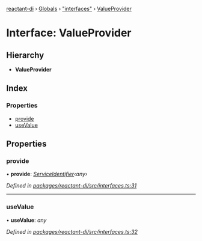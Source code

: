 [reactant-di](../README.md) › [Globals](../globals.md) › ["interfaces"](../modules/_interfaces_.md) › [ValueProvider](_interfaces_.valueprovider.md)

# Interface: ValueProvider

## Hierarchy

* **ValueProvider**

## Index

### Properties

* [provide](_interfaces_.valueprovider.md#provide)
* [useValue](_interfaces_.valueprovider.md#usevalue)

## Properties

###  provide

• **provide**: *[ServiceIdentifier](../modules/_interfaces_.md#serviceidentifier)‹any›*

*Defined in [packages/reactant-di/src/interfaces.ts:31](https://github.com/unadlib/reactant/blob/156662c/packages/reactant-di/src/interfaces.ts#L31)*

___

###  useValue

• **useValue**: *any*

*Defined in [packages/reactant-di/src/interfaces.ts:32](https://github.com/unadlib/reactant/blob/156662c/packages/reactant-di/src/interfaces.ts#L32)*
